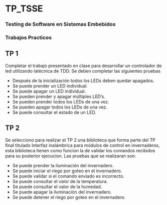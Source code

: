 # TP_TSSE
### Testing de Software en Sistemas Embebidos
### Trabajos Practicos 
## TP 1 
 
Completar el trabajo presentado en clase para desarrollar un controlador de led utilizando latécnica de TDD. Se deben completar las siguientes pruebas
- Después de la inicialización todos los LEDs deben quedar apagados.
- Se puede prender un LED individual.
- Se puede apagar un LED individual.
- Se pueden prender y apagar múltiples LED’s.
- Se pueden prender todos los LEDs de una vez.
- Se pueden apagar todos los LEDs de una vez.
- Se puede consultar el estado de un LED.

## TP 2
Se selecciono para realizar el TP 2 una biblioteca que forma parte del TP final titulado Interfaz inalámbrica para módulos de control en invernaderos, esta biblioteca tienen como funcion la de validar los comandos recibidos para su posterior ejecucion.
Las pruebas que se realizaran son:
- Se puede prender la iluminación del invernadero.
- Se puede iniciar el riego por goteo en el invernadero.
- Se puede validar si el comando enviado es incorrecto.
- Se puede consultar el valor de la temperatura.
- Se puede consultar el valor de la humedad.
- Se puede apagar la iluminación del invernadero.
- Se puede detener el riego por goteo en el invernadero.
